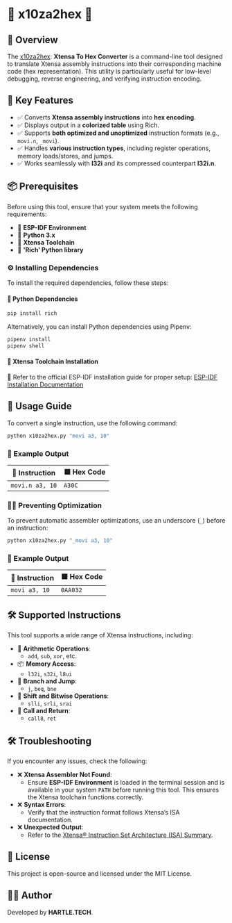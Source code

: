 # 🚧 x10za2hex 🧮

## 📜 Overview

The [x10za2hex](): **Xtensa To Hex Converter** is a command-line tool designed to translate Xtensa assembly instructions into their corresponding machine code (hex representation). This utility is particularly useful for low-level debugging, reverse engineering, and verifying instruction encoding.

## 🎯 Key Features

- ✅ Converts **Xtensa assembly instructions** into **hex encoding**.
- ✅ Displays output in a **colorized table** using Rich.
- ✅ Supports **both optimized and unoptimized** instruction formats (e.g., `movi.n`, `_movi`).
- ✅ Handles **various instruction types**, including register operations, memory loads/stores, and jumps.
- ✅ Works seamlessly with **l32i** and its compressed counterpart **l32i.n**.

## 📦 Prerequisites

Before using this tool, ensure that your system meets the following requirements:

- 🔹 **ESP-IDF Environment**
- 🔹 **Python 3.x**
- 🔹 **Xtensa Toolchain**
- 🔹 **'Rich' Python library**

### ⚙️ Installing Dependencies

To install the required dependencies, follow these steps:

#### 🔹 Python Dependencies
```sh
pip install rich
```

Alternatively, you can install Python dependencies using Pipenv:
```sh
pipenv install
pipenv shell
```

#### 🔹 Xtensa Toolchain Installation
🧾 Refer to the official ESP-IDF installation guide for proper setup: [ESP-IDF Installation Documentation](https://docs.espressif.com/projects/esp-idf/en/latest/esp32/get-started/index.html)

## 🚀 Usage Guide

To convert a single instruction, use the following command:
```sh
python x10za2hex.py "movi a3, 10"
```

### 📌 Example Output

| **📜 Instruction** | **🟩 Hex Code** |
|--------------------|---------------|
| `movi.n a3, 10`    | `A30C`      |

### ✋🏻 Preventing Optimization

To prevent automatic assembler optimizations, use an underscore (`_`) before an instruction:
```sh
python x10za2hex.py "_movi a3, 10"
```

### 📌 Example Output

| **📜 Instruction** | **🟩 Hex Code** |
|--------------------|---------------|
| `movi a3, 10`    | `0AA032`      |

## 🛠️ Supported Instructions

This tool supports a wide range of Xtensa instructions, including:

- 🧮 **Arithmetic Operations**:
  - `add`, `sub`, `xor`, etc.
- 📦 **Memory Access**:
  - `l32i`, `s32i`, `l8ui`
- 🔀 **Branch and Jump**:
  - `j`, `beq`, `bne`
- 🔧 **Shift and Bitwise Operations**:
  - `slli`, `srli`, `srai`
- 🔁 **Call and Return**:
  - `call8`, `ret`

## 🛠️ Troubleshooting

If you encounter any issues, check the following:

- ❌ **Xtensa Assembler Not Found**:
  - Ensure **ESP-IDF Environment** is loaded in the terminal session and is available in your system `PATH` before running this tool. This ensures the Xtensa toolchain functions correctly.
- ❌ **Syntax Errors**:
  - Verify that the instruction format follows Xtensa’s ISA documentation.
- ❌ **Unexpected Output**:
  - Refer to the [Xtensa®️ Instruction Set Architecture (ISA) Summary](https://www.cadence.com/content/dam/cadence-www/global/en_US/documents/tools/silicon-solutions/compute-ip/isa-summary.pdf).

## 📜 License

This project is open-source and licensed under the MIT License.

## 👨‍💻 Author

Developed by **HARTLE.TECH**.
